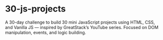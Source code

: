 # 30-js-projects
A 30-day challenge to build 30 mini JavaScript projects using HTML, CSS, and Vanilla JS — inspired by GreatStack’s YouTube series. Focused on DOM manipulation, events, and logic building.
